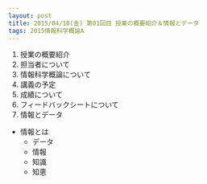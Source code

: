 ```yaml
---
layout: post
title: 2015/04/10(金) 第01回目 授業の概要紹介＆情報とデータ
tags: 2015情報科学概論A
---
```


1. 授業の概要紹介
  1. 担当者について
  2. 情報科学概論について
  3. 講義の予定
  4. 成績について
  5. フィードバックシートについて
2. 情報とデータ
  * 情報とは
    * データ
    * 情報
    * 知識
    * 知恵
